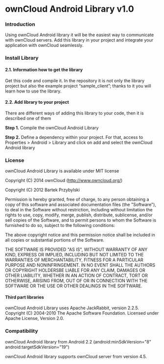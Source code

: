 # ownCloud Android Library v1.0

### Introduction
Using ownCloud Android library it will be the easiest way to communicate with ownCloud servers.
Add this library in your project and integrate your application with ownCloud seamlessly.

### Install Library
#### 2.1. Information how to get the library

Get this code and compile it. In the repository it is not only the library project but also the example project “sample_client”; thanks to it you will learn how to use the library.

#### 2.2. Add library to your project
There are different ways of adding this library to your code, then it is described one of them

__Step 1.__ Compile the ownCloud Android Library

__Step 2.__ Define a dependency within your project. For that, access to Properties > Android > Library and click on add and select the ownCloud Android library


###  License

ownCloud Android Library is available under MIT license

Copyright (C) 2014 ownCloud (http://www.owncloud.org/)

Copyright (C) 2012 Bartek Przybylski

Permission is hereby granted, free of charge, to any person obtaining a copy
of this software and associated documentation files (the "Software"), to deal
in the Software without restriction, including without limitation the rights
to use, copy, modify, merge, publish, distribute, sublicense, and/or sell
copies of the Software, and to permit persons to whom the Software is
furnished to do so, subject to the following conditions:

The above copyright notice and this permission notice shall be included in
all copies or substantial portions of the Software.

THE SOFTWARE IS PROVIDED "AS IS", WITHOUT WARRANTY OF ANY KIND, EXPRESS OR IMPLIED, INCLUDING BUT NOT LIMITED TO THE WARRANTIES OF MERCHANTABILITY, FITNESS FOR A PARTICULAR PURPOSE AND NONINFRINGEMENT. IN NO EVENT SHALL THE AUTHORS OR COPYRIGHT HOLDERSBE LIABLE FOR ANY CLAIM, DAMAGES OR OTHER LIABILITY, WHETHER IN AN ACTION OF CONTRACT, TORT OR OTHERWISE, ARISING FROM, OUT OF OR IN CONNECTION WITH THE SOFTWARE OR THE USE OR OTHER DEALINGS IN THE SOFTWARE.



#### Third part libraries

ownCloud Android Library uses Apache JackRabbit, version 2.2.5. Copyright (C) 2004-2010 The Apache Software Foundation. Licensed under Apache License, Version 2.0.
   

### Compatibility

ownCloud Android library from Android 2.2 (android:minSdkVersion="8" android:targetSdkVersion="19")

ownCloud Android library supports ownCloud server from version 4.5.





